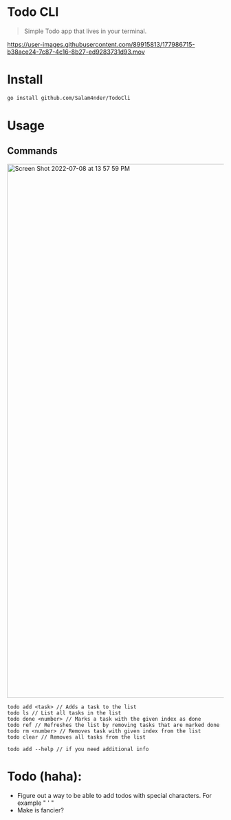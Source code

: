 # Todo CLI

>Simple Todo app that lives in your terminal.

https://user-images.githubusercontent.com/89915813/177986715-b38ace24-7c87-4c16-8b27-ed9283731d93.mov

# Install

```zsh 
go install github.com/Salam4nder/TodoCli
```

# Usage

## Commands

<img width="1240" alt="Screen Shot 2022-07-08 at 13 57 59 PM" src="https://user-images.githubusercontent.com/89915813/177987826-16cf33fc-edee-4a67-ac98-fdeabc1c2815.png">


```
todo add <task> // Adds a task to the list
todo ls // List all tasks in the list
todo done <number> // Marks a task with the given index as done
todo ref // Refreshes the list by removing tasks that are marked done
todo rm <number> // Removes task with given index from the list
todo clear // Removes all tasks from the list

todo add --help // if you need additional info
```

# Todo (haha):

* Figure out a way to be able to add todos with special characters. For example " ' "
* Make is fancier?
